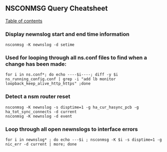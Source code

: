 ## NSCONMSG Query Cheatsheet
[Table of contents](README.md)


### Display newnslog start and end time information
	nsconmsg -K newnslog -d setime

### Used for looping through all ns.conf files to find when a change has been made:
	for i in ns.conf*; do echo ----$i----; diff -y $i ns_running_config.conf | grep -i "add lb monitor loopback_keep_alive_http_https" ;done 

### Detect a nsm router reset
	nsconmsg -K newnslog -s disptime=1 -g ha_cur_hasync_pcb -g ha_tot_sync_connects -d current
	nsconmsg -K newnslog -d event

### Loop through all open newnslogs to interface errors
	for i in newnslog* ; do echo ---$i ; nsconmsg -K $i -s disptime=1 -g nic_err -d current | more; done